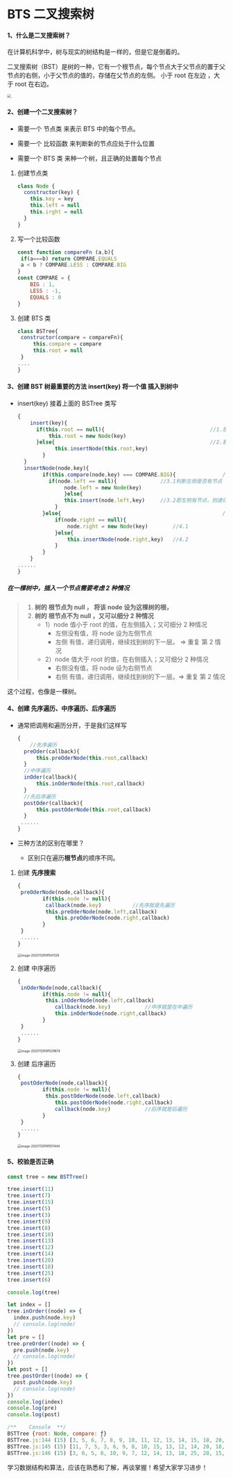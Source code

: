 # BTS 二叉搜索树

#### 1、什么是二叉搜索树？

在计算机科学中，树与现实的树结构是一样的，但是它是倒着的。

​ 二叉搜索树（BST）是树的一种，它有一个根节点，每个节点大于父节点的置于父节点的右侧，小于父节点的值的，存储在父节点的左侧。
小于 root 在左边 ，大于 root 在右边。

<img src="C:\Users\raota\AppData\Roaming\Typora\typora-user-images\image-20201129163448874.png" alt="、" style="zoom:50%;" />

#### 2、创建一个二叉搜索树？

- 需要一个 节点类 来表示 BTS 中的每个节点。

- 需要一个 比较函数 来判断新的节点应处于什么位置

- 需要一个 BTS 类 来种一个树，且正确的处置每个节点

1. 创建节点类

   ```js
   class Node {
     constructor(key) {
       this.key = key
       this.left = null
       this.irght = null
     }
   }
   ```

2. 写一个比较函数

   ```js
   const function compareFn (a,b){
   	if(a===b) return COMPARE.EQUALS
   	a < b ? COMPARE.LESS : COMPARE.BIG
   }
   const COMPARE = {
       BIG : 1,
       LESS : -1,
       EQUALS : 0
   }
   ```

3. 创建 BTS 类

   ```js
   class BSTree{
   	constructor(compare = compareFn){
   		this.compare = compare
   		this.root = null
   	}
   ....
   }
   ```

#### 3、创建 BST 树最重要的方法 insert(key) 将一个值 插入到树中

- insert(key) 接着上面的 BSTree 类写

  ```js
  {
      insert(key){
  		if(this.root == null){									//1.思路：判断这个树的root节点是否为null
  			this.root = new Node(key)
  		}else{													//2.若不为null，则要为其安排一个正确的位置插入
              this.insertNode(this.root,key)
          }
  	}
  	insertNode(node,key){
          if(this.compare(node,key) === COMPARE.BIG){				//3.思路：若key比node小，key在左侧插入
          	if(node.left == null){				//3.1判断左侧是否有节点
                 node.left = new Node(key)
                 }else{
                 this.insert(node.left,key)		//3.2若左侧有节点，则递归操作，重新找到合适的位置。
              }
          }else{													//4.反之在右侧插入
              if(node.right == null){
                  node.right = new Node(key)		//4.1
              }else{
                  this.insertNode(node.right,key)	//4.2
              }
          }
      }
  ......
  }
  ```

##### 在一棵树中，插入一个节点需要考虑 2 种情况

> 1. **树的 根节点为 null ， 将该 node 设为这棵树的根，**
> 2. **树的 根节点不为 null ，又可以细分 2 种情况**
>    - 1）node 值小于 root 的值，在左侧插入；又可细分 2 种情况
>      - 左侧没有值，将 node 设为左侧节点
>      - 左侧 有值，递归调用，继续找到树的下一层。 => 重复 第 2 情况
>    - 2）node 值大于 root 的值，在右侧插入；又可细分 2 种情况
>      - 右侧没有值，将 node 设为右侧节点
>      - 右侧 有值，递归调用，继续找到树的下一层。=> 重复 第 2 情况

这个过程，也像是一棵树。

#### 4、创建 先序遍历、中序遍历、后序遍历

- 通常把调用和遍历分开，于是我们这样写

  ```js
  {
      //先序遍历
  	preOder(callback){
  		this.preOderNode(this.root,callback)
  	}
  	//中序遍历
  	inOder(callback){
  		this.inOderNode(this.root,callback)
  	}
  	//先后序遍历
  	postOder(callback){
  		this.postOderNode(this.root,callback)
  	}
   ......
  }
  ```

- 三种方法的区别在哪里？

  - 区别只在遍历**根节点**的顺序不同。

1. 创建 **先序搜索**

   ```js
   {
   	preOderNode(node,callback){
           if(this.node != null){
   			callback(node.key)			//先序就是先遍历
   			this.preOderNode(node.left,callback)
               this.preOderNode(node.right,callback)
           }
   	}
    ......
   }
   ```

   <img src="C:\Users\raota\AppData\Roaming\Typora\typora-user-images\image-20201129191541129.png" alt="image-20201129191541129" style="zoom:50%;" />

2. 创建 中序遍历

   ```js
   {
   	inOderNode(node,callback){
           if(this.node != null){
   			this.inOderNode(node.left,callback)
               callback(node.key)			//中序就是在中遍历
               this.inOderNode(node.right,callback)
           }
   	}
    ......
   }
   ```

   <img src="C:\Users\raota\AppData\Roaming\Typora\typora-user-images\image-20201129191529674.png" alt="image-20201129191529674" style="zoom:50%;" />

3. 创建 后序遍历

   ```js
   {
   	postOderNode(node,callback){
           if(this.node != null){
   			this.postOderNode(node.left,callback)
               this.postOderNode(node.right,callback)
               callback(node.key)			//后序就是后遍历
           }
   	}
    ......
   }
   ```

   <img src="C:\Users\raota\AppData\Roaming\Typora\typora-user-images\image-20201129191551444.png" alt="image-20201129191551444" style="zoom:50%;" />

#### 5、校验是否正确

```js
const tree = new BSTTree()

tree.insert(11)
tree.insert(7)
tree.insert(15)
tree.insert(5)
tree.insert(3)
tree.insert(9)
tree.insert(8)
tree.insert(10)
tree.insert(13)
tree.insert(12)
tree.insert(14)
tree.insert(20)
tree.insert(18)
tree.insert(25)
tree.insert(6)

console.log(tree)

let index = []
tree.inOrder((node) => {
  index.push(node.key)
  // console.log(node)
})
let pre = []
tree.preOrder((node) => {
  pre.push(node.key)
  // console.log(node)
})
let post = []
tree.postOrder((node) => {
  post.push(node.key)
  // console.log(node)
})
console.log(index)
console.log(pre)
console.log(post)

/**    Console  **/
BSTTree {root: Node, compare: ƒ}
BSTTree.js:144 (15) [3, 5, 6, 7, 8, 9, 10, 11, 12, 13, 14, 15, 18, 20, 25]
BSTTree.js:145 (15) [11, 7, 5, 3, 6, 9, 8, 10, 15, 13, 12, 14, 20, 18, 25]
BSTTree.js:146 (15) [3, 6, 5, 8, 10, 9, 7, 12, 14, 13, 18, 25, 20, 15, 11]
```

学习数据结构和算法，应该在熟悉和了解，再谈掌握！希望大家学习进步！
